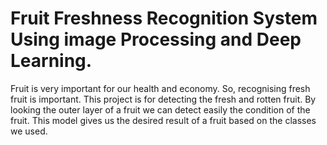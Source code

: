 
# Fruit Freshness Recognition System Using image Processing and Deep Learning.

Fruit is very important for our health and economy. So, recognising fresh fruit is important. This project is for detecting the fresh and rotten fruit. By looking the outer layer of a fruit we can detect easily the condition of the fruit. This model gives us the desired result of a fruit based on the classes we used.

